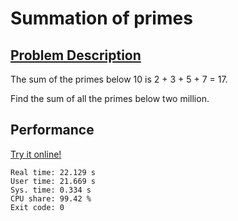 # Summation of primes

## [Problem Description](https://projecteuler.net/problem=10)

The sum of the primes below 10 is 2 + 3 + 5 + 7 = 17.

Find the sum of all the primes below two million.

## Performance

[Try it online!](https://tio.run/##ZZDPToQwEIfvPMVsTMg0YikcN4onD5408QEIG2alsS3YP7scfHesJbjGPTRN5zfzfc2QkrO0y3KzK4Oz5UGakswJKJWzno567IMieLXjQZEWlYB@zABiMoF07WSlJqxZEct78DbQVTgzOA9kYIYG6nUa4MkEzTulHhFrzu0YTI973fmBu0/r4wyLyKNBw@CuAUsa5wLiY/cAAsj0LFLilW22dzJkO0@r0yHbRG/eUqe59CnGuoAc8@q2YizFX83WcZQq9mD@@@987blYwI3qRBv4yviP57sPas@DVJEUWXAPdSuE@DkXd1qDCxo3U7I9v/ApePdn6Typs2X5Bg)

```
Real time: 22.129 s
User time: 21.669 s
Sys. time: 0.334 s
CPU share: 99.42 %
Exit code: 0
```